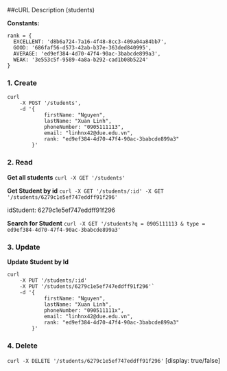 ##cURL Description (students)

**Constants:**
```
rank = {
  EXCELLENT: 'd8b6a724-7a16-4f48-8cc3-409a04a84bb7',
  GOOD: '686faf56-d573-42ab-b37e-363ded840995',
  AVERAGE: 'ed9ef384-4d70-47f4-90ac-3babcde899a3',
  WEAK: '3e553c5f-9589-4a8a-b292-cad1b08b5224'
}
```
### 1. Create

```
curl 
    -X POST '/students',
    -d '{
            firstName: "Nguyen",
            lastName: "Xuan Linh",
            phoneNumber: "0905111113",
            email: "linhnx42@due.edu.vn",
            rank: "ed9ef384-4d70-47f4-90ac-3babcde899a3"
        }'
```

### 2. Read

**Get all students**
`curl
-X GET '/students'`

**Get Student by id**
`curl
-X GET '/students/:id'
-X GET '/students/6279c1e5ef747eddff91f296'`

idStudent: 6279c1e5ef747eddff91f296

**Search for Student**
`curl
-X GET '/students?q = 0905111113 & type = ed9ef384-4d70-47f4-90ac-3babcde899a3'`

### 3. Update
**Update Student by Id**
```
curl
    -X PUT '/students/:id'
    -X PUT '/students/6279c1e5ef747eddff91f296'`
    -d '{
            firstName: "Nguyen",
            lastName: "Xuan Linh",
            phoneNumber: "090511111x",
            email: "linhnx42@due.edu.vn",
            rank: "ed9ef384-4d70-47f4-90ac-3babcde899a3"
        }'
```

### 4. Delete
`curl -X DELETE '/students/6279c1e5ef747eddff91f296'`
[display: true/false]